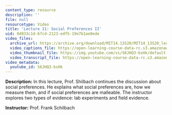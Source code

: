 ```yaml
---
content_type: resource
description: ''
file: null
resourcetype: Video
title: 'Lecture 11: Social Preferences II'
uid: 0d833c1d-67cd-2123-edf5-19e7b1ae8ede
video_files:
  archive_url: https://archive.org/download/MIT14.13S20/MIT14_13S20_lec11_300k.mp4
  video_captions_file: https://open-learning-course-data-rc.s3.amazonaws.com/14-13-psychology-and-economics-spring-2020/b64b624d7e75558eba3cd7a275255e70_S6JHQ3-bsHk.vtt
  video_thumbnail_file: https://img.youtube.com/vi/S6JHQ3-bsHk/default.jpg
  video_transcript_file: https://open-learning-course-data-rc.s3.amazonaws.com/14-13-psychology-and-economics-spring-2020/849a0e69099daffb36eab2287a48b460_S6JHQ3-bsHk.pdf
video_metadata:
  youtube_id: S6JHQ3-bsHk
---
```


**Description:** In this lecture, Prof. Shilbach continues the discussion about social preferences. He explains what social preferences are, how we measure them, and if social preferences are malleable. The instructor explores two types of evidence: lab experiments and field evidence.

**Instructor:** Prof. Frank Schilbach